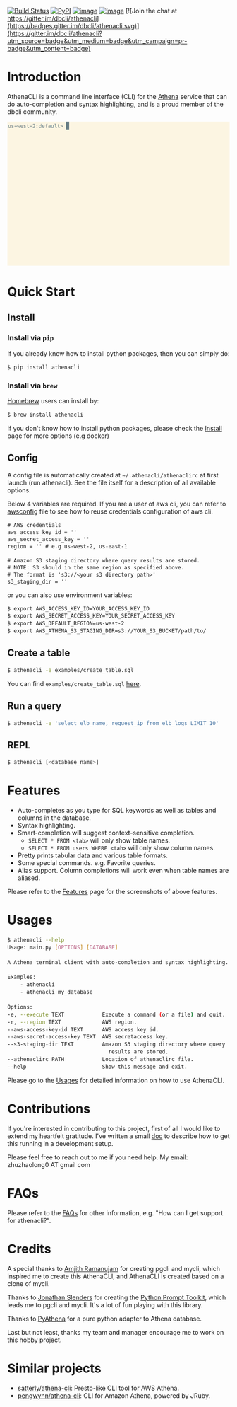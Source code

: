 [![Build Status](https://travis-ci.org/dbcli/athenacli.svg?branch=master)](https://travis-ci.org/dbcli/athenacli)
[![PyPI](https://img.shields.io/pypi/v/athenacli.svg)](https://pypi.python.org/pypi/athenacli)
[![image](https://img.shields.io/pypi/l/athenacli.svg)](https://pypi.org/project/athenacli/)
[![image](https://img.shields.io/pypi/pyversions/athenacli.svg)](https://pypi.org/project/athenacli/)
[![Join the chat at https://gitter.im/dbcli/athenacli](https://badges.gitter.im/dbcli/athenacli.svg)](https://gitter.im/dbcli/athenacli?utm_source=badge&utm_medium=badge&utm_campaign=pr-badge&utm_content=badge)

# Introduction

AthenaCLI is a command line interface (CLI) for the [Athena](https://aws.amazon.com/athena/) service that can do auto-completion and syntax highlighting, and is a proud member of the dbcli community.

![](./docs/_static/gif/athenacli.gif)

# Quick Start

## Install

### Install via `pip`

If you already know how to install python packages, then you can simply do:

``` bash
$ pip install athenacli
```

### Install via `brew`

[Homebrew](https://brew.sh/) users can install by:

```sh
$ brew install athenacli
```

If you don't know how to install python packages, please check the [Install](./docs/install.rst) page for more options (e.g docker)

## Config

A config file is automatically created at `~/.athenacli/athenaclirc` at first launch (run athenacli). See the file itself for a description of all available options.

Below 4 variables are required. If you are a user of aws cli, you can refer to [awsconfig](./docs/awsconfig.rst) file to see how to reuse credentials configuration of aws cli.

``` text
# AWS credentials
aws_access_key_id = ''
aws_secret_access_key = ''
region = '' # e.g us-west-2, us-east-1

# Amazon S3 staging directory where query results are stored.
# NOTE: S3 should in the same region as specified above.
# The format is 's3://<your s3 directory path>'
s3_staging_dir = ''
```

or you can also use environment variables:

``` bash
$ export AWS_ACCESS_KEY_ID=YOUR_ACCESS_KEY_ID
$ export AWS_SECRET_ACCESS_KEY=YOUR_SECRET_ACCESS_KEY
$ export AWS_DEFAULT_REGION=us-west-2
$ export AWS_ATHENA_S3_STAGING_DIR=s3://YOUR_S3_BUCKET/path/to/
```

## Create a table

``` bash
$ athenacli -e examples/create_table.sql
```

You can find `examples/create_table.sql` [here](./examples/create_table.sql).

## Run a query

``` bash
$ athenacli -e 'select elb_name, request_ip from elb_logs LIMIT 10'
```

## REPL

``` bash
$ athenacli [<database_name>]
```

# Features

- Auto-completes as you type for SQL keywords as well as tables and columns in the database.
- Syntax highlighting.
- Smart-completion will suggest context-sensitive completion.
    - `SELECT * FROM <tab>` will only show table names.
    - `SELECT * FROM users WHERE <tab>` will only show column names.
- Pretty prints tabular data and various table formats.
- Some special commands. e.g. Favorite queries.
- Alias support. Column completions will work even when table names are aliased.

Please refer to the [Features](./docs/features.rst) page for the screenshots of above features.

# Usages

```bash
$ athenacli --help
Usage: main.py [OPTIONS] [DATABASE]

A Athena terminal client with auto-completion and syntax highlighting.

Examples:
    - athenacli
    - athenacli my_database

Options:
-e, --execute TEXT            Execute a command (or a file) and quit.
-r, --region TEXT             AWS region.
--aws-access-key-id TEXT      AWS access key id.
--aws-secret-access-key TEXT  AWS secretaccess key.
--s3-staging-dir TEXT         Amazon S3 staging directory where query
                                results are stored.
--athenaclirc PATH            Location of athenaclirc file.
--help                        Show this message and exit.
```

Please go to the [Usages](https://athenacli.readthedocs.io/en/latest/usage.html) for detailed information on how to use AthenaCLI.

# Contributions

If you're interested in contributing to this project, first of all I would like to extend my heartfelt gratitude. I've written a small [doc](https://athenacli.readthedocs.io/en/latest/develop.html) to describe how to get this running in a development setup.

Please feel free to reach out to me if you need help. My email: zhuzhaolong0 AT gmail com

# FAQs

Please refer to the [FAQs](https://athenacli.readthedocs.io/en/latest/faq.html) for other information, e.g. "How can I get support for athenacli?".

# Credits

A special thanks to [Amjith Ramanujam](https://github.com/amjith) for creating pgcli and mycli, which inspired me to create this AthenaCLI, and AthenaCLI is created based on a clone of mycli.

Thanks to [Jonathan Slenders](https://github.com/jonathanslenders) for creating the [Python Prompt Toolkit](https://github.com/jonathanslenders/python-prompt-toolkit), which leads me to pgcli and mycli. It's a lot of fun playing with this library.

Thanks to [PyAthena](https://github.com/laughingman7743/PyAthena) for a pure python adapter to Athena database.

Last but not least, thanks my team and manager encourage me to work on this hobby project.

# Similar projects

- [satterly/athena-cli](https://github.com/satterly/athena-cli): Presto-like CLI tool for AWS Athena.
- [pengwynn/athena-cli](https://github.com/pengwynn/athena-cli): CLI for Amazon Athena, powered by JRuby.
